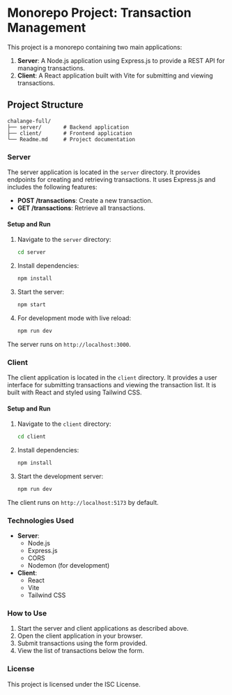# Monorepo Project: Transaction Management

This project is a monorepo containing two main applications:

1. **Server**: A Node.js application using Express.js to provide a REST API for managing transactions.
2. **Client**: A React application built with Vite for submitting and viewing transactions.

## Project Structure

```
chalange-full/
├── server/       # Backend application
├── client/       # Frontend application
└── Readme.md     # Project documentation
```

### Server

The server application is located in the `server` directory. It provides endpoints for creating and retrieving transactions. It uses Express.js and includes the following features:

- **POST /transactions**: Create a new transaction.
- **GET /transactions**: Retrieve all transactions.

#### Setup and Run

1. Navigate to the `server` directory:
   ```bash
   cd server
   ```
2. Install dependencies:
   ```bash
   npm install
   ```
3. Start the server:
   ```bash
   npm start
   ```
4. For development mode with live reload:
   ```bash
   npm run dev
   ```

The server runs on `http://localhost:3000`.

### Client

The client application is located in the `client` directory. It provides a user interface for submitting transactions and viewing the transaction list. It is built with React and styled using Tailwind CSS.

#### Setup and Run

1. Navigate to the `client` directory:
   ```bash
   cd client
   ```
2. Install dependencies:
   ```bash
   npm install
   ```
3. Start the development server:
   ```bash
   npm run dev
   ```

The client runs on `http://localhost:5173` by default.

### Technologies Used

- **Server**:
  - Node.js
  - Express.js
  - CORS
  - Nodemon (for development)
- **Client**:
  - React
  - Vite
  - Tailwind CSS

### How to Use

1. Start the server and client applications as described above.
2. Open the client application in your browser.
3. Submit transactions using the form provided.
4. View the list of transactions below the form.

### License

This project is licensed under the ISC License.
